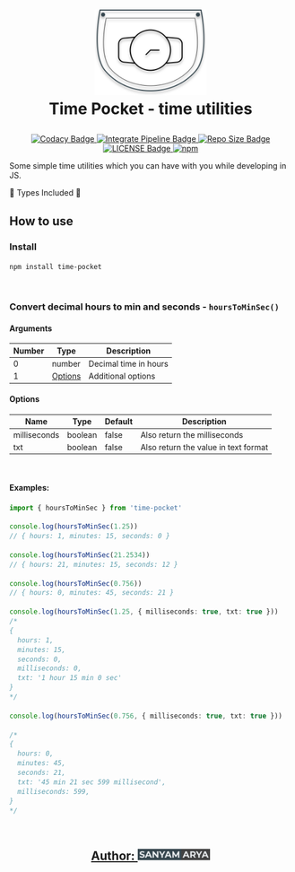 <h1 align="center">

<a href="https://github.com/ersanyamarya/time-pocket"><img src="https://raw.githubusercontent.com/ersanyamarya/time-pocket/master/docs/images/time-pocket-2.svg" alt="Standard -  Time Pocket" width="200"></a> 
<br> Time Pocket - time utilities <br>

</h1>

<p align="center">
<a href="https://www.codacy.com/manual/ersanyamarya/time-pocket?utm_source=github.com&utm_medium=referral&utm_content=ersanyamarya/time-pocket&utm_campaign=Badge_Grade"> <img src ="https://img.shields.io/codacy/grade/a003dbe0f9a346348a10f4a1836e9499/master?logo=codacy&style=for-the-badge" alt="Codacy Badge"> </a>
<a href="https://github.com/ersanyamarya/time-pocket/actions"> <img src ="https://img.shields.io/github/workflow/status/ersanyamarya/time-pocket/Integrate?label=Integrate&logo=github&style=for-the-badge" alt="Integrate Pipeline Badge"> </a>
<a href="https://github.com/ersanyamarya/time-pocket"><img src ="https://img.shields.io/github/repo-size/ersanyamarya/time-pocket?logo=github&style=for-the-badge" alt="Repo Size Badge"></a>
<a href="LICENSE"> <img src ="https://img.shields.io/github/license/ersanyamarya/time-pocket?style=for-the-badge" alt="LICENSE Badge"> </a>
<a href="https://www.npmjs.com/package/time-pocket"> <img alt="npm" src="https://img.shields.io/npm/v/time-pocket?logo=npm&style=for-the-badge"> </a>
</p>

Some simple time utilities which you can have with you while developing in JS.

🌟 Types Included 🌟

## How to use

### Install

`npm install time-pocket`

</br>

### Convert decimal hours to min and seconds - `hoursToMinSec()`

#### Arguments

| Number | Type                | Description           |
| ------ | ------------------- | --------------------- |
| 0      | number              | Decimal time in hours |
| 1      | [Options](#options) | Additional options    |

#### Options

| Name         | Type    | Default | Description                          |
| ------------ | ------- | ------- | ------------------------------------ |
| milliseconds | boolean | false   | Also return the milliseconds         |
| txt          | boolean | false   | Also return the value in text format |

</br>

#### Examples:

```ts
import { hoursToMinSec } from 'time-pocket'

console.log(hoursToMinSec(1.25))
// { hours: 1, minutes: 15, seconds: 0 }

console.log(hoursToMinSec(21.2534))
// { hours: 21, minutes: 15, seconds: 12 }

console.log(hoursToMinSec(0.756))
// { hours: 0, minutes: 45, seconds: 21 }

console.log(hoursToMinSec(1.25, { milliseconds: true, txt: true }))
/* 
{
  hours: 1,
  minutes: 15,
  seconds: 0,
  milliseconds: 0,
  txt: '1 hour 15 min 0 sec'
}
*/

console.log(hoursToMinSec(0.756, { milliseconds: true, txt: true }))

/*
{
  hours: 0,
  minutes: 45,
  seconds: 21,
  txt: '45 min 21 sec 599 millisecond',
  milliseconds: 599,
}
*/
```

</br>

<h2 align="center">
<a href="https://github.com/ersanyamarya">
Author: <img src="https://raw.githubusercontent.com/ersanyamarya/time-pocket/master/docs/images/name-banner.svg" alt="Standard -  Time Pocket" height="20"></a>

</h2>
